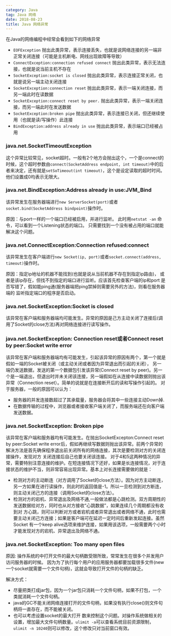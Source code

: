 ```yaml
---
category: Java
tag: Java 网络
date: 2018-08-23
title: Java 网络异常
---
```


在Java的网络编程中经常会看到如下的网络异常

* `EOFException`       抛出此类异常，表示连接丢失，也就是说网络连接的另一端非正常关闭连接（可能是主机断电、网线出现故障等导致）
* `ConnectException:connection refused connect`      抛出此类异常，表示无法连接，也就是说当前主机不存在
* `SocketException:socket is closed`  抛出此类异常，表示连接正常关闭，也就是说另一端主动关闭连接
* `SocketException:connection reset`      抛出此类异常，表示一端关闭连接，而另一端此时在读数据
* `SocketException:connect reset by peer.`     抛出此类异常，表示一端关闭连接，而另一端此时在发送数据
* `SocketException:broken pipe`      抛出此类异常，表示连接已关闭，但还继续使用（也就是读/写操作）此连接
* `BindException:address already in use`     抛出此类异常，表示端口已经被占用

### java.net.SocketTimeoutException

这个异常比较常见，socket超时。一般有2个地方会抛出这个，一个是connect的时候，这个超时参数由`connect(SocketAddress endpoint, int timeout)`中的后者来决定，还有就是`setSoTimeout(int timeout)`，这个是设定读取的超时时间。他们设置成0均表示无限大。

### java.net.BindException:Address already in use:JVM_Bind

该异常发生在服务器端进行`new ServerSocket(port)`或者`socket.bind(SocketAddress bindpoint)`操作时。

原因：与port一样的一个端口已经被启用，并进行监听。
此时用`netstat -an` 命令，可以看到一个Listening状态的端口。
只需要找到一个没有被占用的端口就能解决这个问题。

### java.net.ConnectException:Connection refused:connect
 
该异常发生在客户端进行`new Socket(ip, port)`或者`socket.connect(address, timeout)`操作时。
 
原因：指定ip地址的机器不能找到(也就是说从当前机器不存在到指定ip路由)，
或者是该ip存在，但找不到指定的端口进行监听。应该首先检查客户端的ip和port
是否写错了，假如能ping通(服务器端把ping禁掉则需要另外的方法)，则看在服务器端的
监听指定端口的程序是否启动。

### java.net.SocketException:Socket is closed

该异常在客户端和服务器端均可能发生。异常的原因是己方主动关闭了连接后(调用了Socket的close方法)再对网络连接进行读写操作。
 
### java.net.SocketException: Connection reset或者Connect reset by peer:Socket write error

该异常在客户端和服务器端均有可能发生，引起该异常的原因有两个，第一个就是假如一端的Socket被关闭（或主动关闭或者因为异常退出而引起的关闭）， 另一端仍发送数据，发送的第一个数据包引发该异常(Connect reset by peer)。另一个是一端退出，但退出时并未关闭该连接，另一端假如在从连接中读数据则抛出该异常（Connection reset）。简单的说就是在连接断开后的读和写操作引起的。 对于服务器，一般的原因可以认为：

* 服务器的并发连接数超过了其承载量，服务器会将其中一些连接主动Down掉.
* 在数据传输的过程中，浏览器或者接收客户端关闭了，而服务端还在向客户端发送数据。

### java.net.SocketException: Broken pipe
 该异常在客户端和服务器均有可能发生。在抛出SocketExcepton:Connect reset by peer:Socket write error后，假如再继续写数据则抛出该异常。前两个异常的解决方法是首先确保程序退出前关闭所有的网络连接，其次是要检测对方的关闭连接操作，发现对方 关闭连接后自己也要关闭该连接。
对于4和5这两种情况的异常，需要特别注意连接的维护。在短连接情况下还好，如果是长连接情况，对于连接状态的维护不当，则非常容易出现异常。基本上对长连接需要做的就是：

* 检测对方的主动断连（对方调用了Socket的close方法）。因为对方主动断连，另一方如果在进行读操作，则此时的返回值是-1。所以一旦检测到对方断连，则主动关闭己方的连接（调用Socket的close方法）。
* 检测对方的宕机、异常退出及网络不通,一般做法都是心跳检测。双方周期性的发送数据给对方，同时也从对方接收“心跳数据”，如果连续几个周期都没有收到对 方心跳，则可以判断对方或者宕机或者异常退出或者网络不通，此时也需要主动关闭己方连接；如果是客户端可在延迟一定时间后重新发起连接。虽然Socket 有一个keep alive选项来维护连接，如果用该选项，一般需要两个小时才能发现对方的宕机、异常退出及网络不通。

### java.net.SocketException: Too many open files

原因: 操作系统的中打开文件的最大句柄数受限所致，常常发生在很多个并发用户访问服务器的时候。
因为为了执行每个用户的应用服务器都要加载很多文件(new一个socket就需要一个文件句柄)，这就会导致打开文件的句柄的缺乏。 
 
解决方式： 
* 尽量把类打成jar包，因为一个jar包只消耗一个文件句柄，如果不打包，一个类就消耗一个文件句柄。
* java的GC不能关闭网络连接打开的文件句柄，如果没有执行close()则文件句柄将一直存在，而不能被关闭。
* 也可以考虑设置socket的最大打开 数来控制这个问题。对操作系统做相关的设置，增加最大文件句柄数量。`ulimit -a`可以查看系统目前资源限制，`ulimit -n 10240`则可以修改，这个修改只对当前窗口有效。
